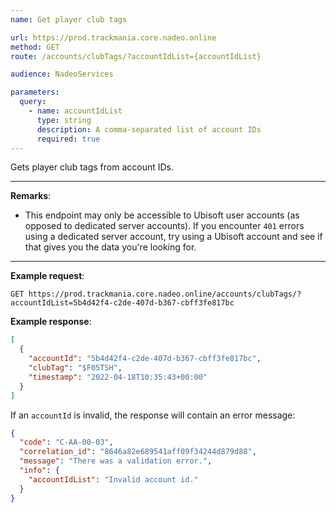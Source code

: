 ```yaml
---
name: Get player club tags

url: https://prod.trackmania.core.nadeo.online
method: GET
route: /accounts/clubTags/?accountIdList={accountIdList}

audience: NadeoServices

parameters:
  query:
    - name: accountIdList
      type: string
      description: A comma-separated list of account IDs
      required: true
---
```


Gets player club tags from account IDs.

---

**Remarks**:
- This endpoint may only be accessible to Ubisoft user accounts (as opposed to dedicated server accounts). If you encounter `401` errors using a dedicated server account, try using a Ubisoft account and see if that gives you the data you're looking for.

---

**Example request**:
```plain
GET https://prod.trackmania.core.nadeo.online/accounts/clubTags/?accountIdList=5b4d42f4-c2de-407d-b367-cbff3fe817bc
```

**Example response**:
```json
[
  {
    "accountId": "5b4d42f4-c2de-407d-b367-cbff3fe817bc",
    "clubTag": "$F05TSH",
    "timestamp": "2022-04-18T10:35:43+00:00"
  }
]
```

If an `accountId` is invalid, the response will contain an error message:

```json
{
  "code": "C-AA-00-03",
  "correlation_id": "8646a82e689541aff09f34244d879d88",
  "message": "There was a validation error.",
  "info": {
    "accountIdList": "Invalid account id."
  }
}
```
